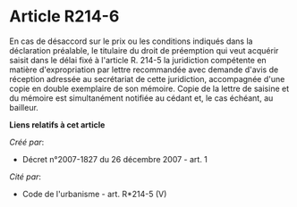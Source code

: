 # Article R214-6

En cas de désaccord sur le prix ou les conditions indiqués dans la déclaration préalable, le titulaire du droit de préemption
qui veut acquérir saisit dans le délai fixé à l'article R. 214-5 la juridiction compétente en matière d'expropriation par
lettre recommandée avec demande d'avis de réception adressée au secrétariat de cette juridiction, accompagnée d'une copie en
double exemplaire de son mémoire. Copie de la lettre de saisine et du mémoire est simultanément notifiée au cédant et, le cas
échéant, au bailleur.

**Liens relatifs à cet article**

_Créé par_:

  - Décret n°2007-1827 du 26 décembre 2007 - art. 1

_Cité par_:

  - Code de l'urbanisme - art. R*214-5 (V)
